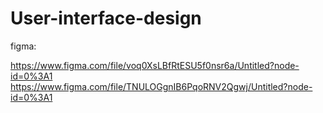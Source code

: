 # User-interface-design

figma:

https://www.figma.com/file/voq0XsLBfRtESU5f0nsr6a/Untitled?node-id=0%3A1
https://www.figma.com/file/TNULOGgnIB6PqoRNV2Qgwj/Untitled?node-id=0%3A1
